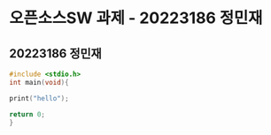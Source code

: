 # 오픈소스SW 과제 - 20223186 정민재

**20223186 정민재**
---








```c
#include <stdio.h>
int main(void){

print("hello");

return 0;
}
```
